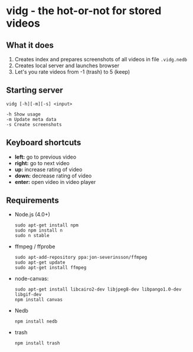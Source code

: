 vidg - the hot-or-not for stored videos
=======================================

## What it does

1. Creates index and prepares screenshots of all videos in file `.vidg.nedb`
2. Creates local server and launches browser
3. Let's you rate videos from -1 (trash) to 5 (keep)

## Starting server

```
vidg [-h][-m][-s] <input>

-h Show usage
-m Update meta data
-s Create screenshots
```

## Keyboard shortcuts

- **left:** go to previous video
- **right:** go to next video
- **up:** increase rating of video
- **down:** decrease rating of video
- **enter:** open video in video player

## Requirements

- Node.js (4.0+)

  ```
  sudo apt-get install npm
  sudo npm install n
  sudo n stable
  ```

- ffmpeg / ffprobe

  ```
  sudo apt-add-repository ppa:jon-severinsson/ffmpeg
  sudo apt-get update
  sudo apt-get install ffmpeg
  ```

- node-canvas:

  ```
  sudo apt-get install libcairo2-dev libjpeg8-dev libpango1.0-dev libgif-dev
  npm install canvas
  ```

- Nedb

  `npm install nedb`

- trash

  `npm install trash`
